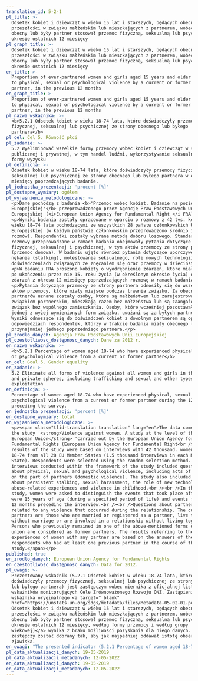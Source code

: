 ```yaml
---
translation_id: 5-2-1
pl_title: >-
  Odsetek kobiet i dziewcząt w wieku 15 lat i starszych, będących obecnie lub w
  przeszłości w związku małżeńskim lub mieszkających z partnerem, wobec których
  obecny lub były partner stosował przemoc fizyczną, seksualną lub psychiczną w
  okresie ostatnich 12 miesięcy
pl_graph_title: >-
  Odsetek kobiet i dziewcząt w wieku 15 lat i starszych, będących obecnie lub w
  przeszłości w związku małżeńskim lub mieszkających z partnerem, wobec których
  obecny lub były partner stosował przemoc fizyczną, seksualną lub psychiczną w
  okresie ostatnich 12 miesięcy
en_title: >-
  Proportion of ever-partnered women and girls aged 15 years and older subjected
  to physical, sexual or psychological violence by a current or former intimate
  partner, in the previous 12 months
en_graph_title: >-
  Proportion of ever-partnered women and girls aged 15 years and older subjected
  to physical, sexual or psychological violence by a current or former intimate
  partner, in the previous 12 months
pl_nazwa_wskaznika: >-
  <b>5.2.1 Odsetek kobiet w wieku 18-74 lata, które doświadczyły przemocy
  fizycznej, seksualnej lub psychicznej ze strony obecnego lub byłego
  partnera</b>
pl_cel: Cel 5. Równość płci
pl_zadanie: >-
  5.2 Wyeliminować wszelkie formy przemocy wobec kobiet i dziewcząt w sferze
  publicznej i prywatnej, w tym handel ludźmi, wykorzystywanie seksualne i inne
  formy wyzysku
pl_definicja: >-
  Odsetek kobiet w wieku 18-74 lata, które doświadczyły przemocy fizycznej,
  seksualnej lub psychicznej ze strony obecnego lub byłego partnera w okresie 12
  miesięcy poprzedzających badanie.
pl_jednostka_prezentacji: 'procent [%]'
pl_dostepne_wymiary: ogółem
pl_wyjasnienia_metodologiczne: >-
  <p>Dane pochodzą z badania <b>'Przemoc wobec kobiet. Badanie na poziomie Unii
  Europejskiej'</b> przeprowadzonego przez Agencję Praw Podstawowych Unii
  Europejskiej (<i>European Union Agency for Fundamental Right </i FRA). </p>
  <p>Wyniki badania zostały opracowane w oparciu o rozmowy z 42 tys. kobiet w
  wieku 18–74 lata pochodzącymi ze wszystkich 28 państw członkowskich Unii
  Europejskiej (w każdym państwie członkowskim przeprowadzono średnio 1,5 tys.
  rozmów). Respondentki zostały wybrane metodą doboru losowego. Standardowe
  rozmowy przeprowadzane w ramach badania obejmowały pytania dotyczące przemocy
  fizycznej, seksualnej i psychicznej, w tym aktów przemocy ze strony partnerów
  (przemoc domowa). W badaniu ujęto również pytania dotyczące uporczywego
  nękania (stalking), molestowania seksualnego, roli nowych technologii w
  doświadczeniach związanych ze znęcaniem się oraz przemocy w dzieciństwie. </p>
  <p>W badaniu FRA proszono kobiety o wyodrębnienie zdarzeń, które miały miejsce
  po ukończeniu przez nie 15. roku życia (w określonym okresie życia) oraz
  zdarzeń z okresu 12 miesięcy poprzedzających rozmowę w ramach badania. </p>
  <p>Pytania dotyczące przemocy ze strony partnera odnosiły się do wszelkich
  aktów przemocy, które miały miejsce podczas trwania związku. Za obecnych
  partnerów uznane zostały osoby, które są małżeństwem lub zarejestrowanym
  związkiem partnerskim, mieszkają razem bez małżeństwa lub są zaangażowani w
  związek bez wspólnego zamieszkania. Osoby, które wcześniej pozostawały w
  jednej z wyżej wymienionych form związku, uważani są za byłych partnerów.
  Wyniki odnoszące się do doświadczeń kobiet z dowolnym partnerem są oparte na
  odpowiedziach respondentek, którzy w trakcie badania miały obecnego lub
  przynajmniej jednego poprzedniego partnera.</p>
pl_zrodlo_danych: Agencja Praw Podstawowych Unii Europejskiej
pl_czestotliwosc_dostępnosc_danych: Dane za 2012 r.
en_nazwa_wskaznika: >-
  <b>5.2.1 Percentage of women aged 18-74 who have experienced physical, sexual
  or psychological violence from a current or former partner</b>
en_cel: Goal 5. Gender equality
en_zadanie: >-
  5.2 Eliminate all forms of violence against all women and girls in the public
  and private spheres, including trafficking and sexual and other types of
  exploitation
en_definicja: >-
  Percentage of women aged 18-74 who have experienced physical, sexual or
  psychological violence from a current or former partner during the 12 months
  preceding the survey.
en_jednostka_prezentacji: 'percent [%]'
en_dostepne_wymiary: total
en_wyjasnienia_metodologiczne: >-
  <p><span class="tlid-translation translation" lang="en">The data comes from
  the study '<strong>Violence against women. A study at the level of the
  European Union</strong> 'carried out by the European Union Agency for
  Fundamental Rights (European Union Agency for Fundamental Right<br /><br />The
  results of the study were based on interviews with 42 thousand. women aged
  18-74 from all 28 EU Member States (1.5 thousand interviews in each Member
  State). Respondents were selected using the random selection method. Standard
  interviews conducted within the framework of the study included questions
  about physical, sexual and psychological violence, including acts of violence
  on the part of partners (domestic violence). The study also included questions
  about persistent stalking, sexual harassment, the role of new technologies in
  abuse-related experiences and violence in childhood.<br /><br />In the FRA
  study, women were asked to distinguish the events that took place after they
  were 15 years of age (during a specified period of life) and events from the
  12 months preceding the interview.<br /><br />Questions about partner violence
  related to any violence that occurred during the relationship. The current
  partners are those who are married or registered as a partner, live together
  without marriage or are involved in a relationship without living together.
  Persons who previously remained in one of the above-mentioned forms of the
  union are considered as former partners. The results referring to the
  experiences of women with any partner are based on the answers of the
  respondents who had at least one previous partner in the course of the
  study.</span></p>
published: true
en_zrodlo_danych: European Union Agency for Fundamental Rights
en_czestotliwosc_dostępnosc_danych: Data for 2012.
pl_uwagi: >-
  Prezentowany wskaźnik (5.2.1 Odsetek kobiet w wieku 18-74 lata, które
  doświadczyły przemocy fizycznej, seksualnej lub psychicznej ze strony obecnego
  lub byłego partnera) jest zastępczym wobec miernika z oficjalnej listy
  wskaźników monitorujących Cele Zrównoważonego Rozwoju ONZ. Zastąpienie
  wskaźnika oryginalnego <a target="_blank"
  href="https://unstats.un.org/sdgs/metadata/files/Metadata-05-02-01.pdf">(5.2.1
  Odsetek kobiet i dziewcząt w wieku 15 lat i starszych, będących obecnie lub w
  przeszłości w związku małżeńskim lub mieszkających z partnerem, wobec których
  obecny lub były partner stosował przemoc fizyczną, seksualną lub psychiczną w
  okresie ostatnich 12 miesięcy, według formy przemocy i według grupy
  wiekowej)</a> wynika z braku możliwości pozyskania dla niego danych. Wskaźnik
  zastępczy został dobrany tak, aby jak najpełniej oddawał istotę obserwowanego
  zjawiska.
en_uwagi: "The presented indicator (5.2.1 Percentage of women aged 18-74 who have experienced physical, sexual or psychological violence from a current or former partner) is a proxy indicator to the one adopted in the official list of indicators of the UN Sustainable Development Goals. The replacement of the original indicator <a target=\"_blank\" href=\"https://unstats.un.org/sdgs/metadata/files/Metadata-05-02-01.pdf\">(5.2.1 Proportion of ever-partnered women and girls aged 15\_years and older subjected to physical, sexual or psychological violence by a current or former intimate partner in the previous 12 months, by form of violence and by age)</a> is due to the inability to obtain data for it. The proxy indicator has been selected so as to most fully reflect the essence of the observed phenomenon."
pl_data_aktualizacji_danych: 19-05-2019
pl_data_aktualizacji_metadanych: 12-05-2022
en_data_aktualizacji_danych: 19-05-2019
en_data_aktualizacji_metadanych: 12-05-2022
---
```

